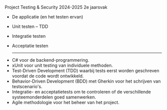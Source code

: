 Project Testing & Security 2024-2025 2e jaarsvak
  - De applicatie (en het testen ervan) 
  - Unit testen – TDD 
  - Integratie testen
  - Acceptatie testen
    
    ---------------------------
    
* C# voor de backend-programmering.
* xUnit voor unit testing van individuele methoden.
* Test-Driven Development (TDD) waarbij tests eerst worden geschreven voordat de code wordt ontwikkeld.
* Behavior-Driven Development (BDD) met Gherkin voor het schrijven van testscenario's.
* Integratie- en acceptatietests om te controleren of de verschillende systeemonderdelen goed samenwerken.
* Agile methodologie voor het beheer van het project.

